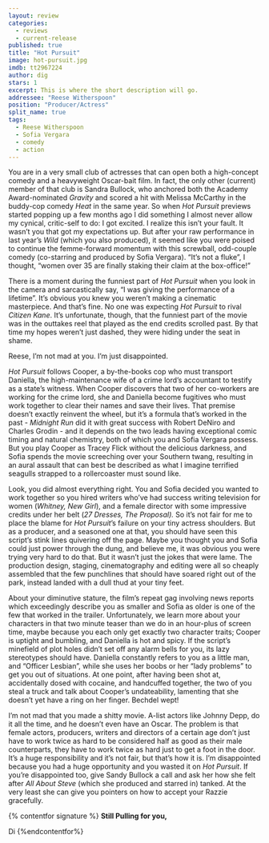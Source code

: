 ```yaml
---
layout: review
categories: 
  - reviews
  - current-release
published: true
title: "Hot Pursuit"
image: hot-pursuit.jpg
imdb: tt2967224
author: dig
stars: 1
excerpt: This is where the short description will go.
addressee: "Reese Witherspoon"
position: "Producer/Actress"
split_name: true
tags: 
  - Reese Witherspoon
  - Sofia Vergara
  - comedy
  - action
---
```

You are in a very small club of actresses that can open both a high-concept comedy and a heavyweight Oscar-bait film. In fact, the only other (current) member of that club is Sandra Bullock, who anchored both the Academy Award-nominated _Gravity_ and scored a hit with Melissa McCarthy in the buddy-cop comedy _Heat_ in the same year. So when _Hot Pursuit_ previews started popping up a few months ago I did something I almost never allow my cynical, critic-self to do: I got excited. I realize this isn’t your fault. It wasn’t you that got my expectations up. But after your raw performance in last year’s _Wild_ (which you also produced), it seemed like you were poised to continue the femme-forward momentum with this screwball, odd-couple comedy (co-starring and produced by Sofia Vergara). “It’s not a fluke”, I thought, “women over 35 are finally staking their claim at the box-office!” 

There is a moment during the funniest part of _Hot Pursuit_ when you look in the camera and sarcastically say, “I was giving the performance of a lifetime”. It’s obvious you knew you weren’t making a cinematic masterpiece. And that’s fine. No one was expecting _Hot Pursuit_ to rival _Citizen Kane_. It’s unfortunate, though, that the funniest part of the movie was in the outtakes reel that played as the end credits scrolled past. By that time my hopes weren’t just dashed, they were hiding under the seat in shame. 

Reese, I’m not mad at you. I’m just disappointed.

_Hot Pursuit_ follows Cooper, a by-the-books cop who must transport Daniella, the high-maintenance wife of a crime lord’s accountant to testify as a state’s witness. When Cooper discovers that two of her co-workers are working for the crime lord, she and Daniella become fugitives who must work together to clear their names and save their lives. That premise doesn’t exactly reinvent the wheel, but it’s a formula that’s worked in the past - _Midnight Run_ did it with great success with Robert DeNiro and Charles Grodin - and it depends on the two leads having exceptional comic timing and natural chemistry, both of which you and Sofia Vergara possess. But you play Cooper as Tracey Flick without the delicious darkness, and Sofia spends the movie screeching over your Southern twang, resulting in an aural assault that can best be described as what I imagine terrified seagulls strapped to a rollercoaster must sound like. 

Look, you did almost everything right. You and Sofia decided you wanted to work together so you hired writers who’ve had success writing television for women (_Whitney, New Girl_), and a female director with some impressive credits under her belt (_27 Dresses, The Proposal)._ So it’s not fair for me to place the blame for _Hot Pursuit_’s failure on your tiny actress shoulders. But as a producer, and a seasoned one at that, you should have seen this script’s stink lines quivering off the page. Maybe you thought you and Sofia could just power through the dung, and believe me, it was obvious you were trying very hard to do that. But it wasn’t just the jokes that were lame. The production design, staging, cinematography and editing were all so cheaply assembled that the few punchlines that should have soared right out of the park, instead landed with a dull thud at your tiny feet. 

About your diminutive stature, the film’s repeat gag involving news reports which exceedingly describe you as smaller and Sofia as older is one of the few that worked in the trailer. Unfortunately, we learn more about your characters in that two minute teaser than we do in an hour-plus of screen time, maybe because you each only get exactly two character traits; Cooper is uptight and bumbling, and Daniella is hot and spicy. If the script’s minefield of plot holes didn’t set off any alarm bells for you, its lazy stereotypes should have. Daniella constantly refers to you as a little man, and “Officer Lesbian”, while she uses her boobs or her “lady problems” to get you out of situations. At one point, after having been shot at, accidentally dosed with cocaine, and handcuffed together, the two of you steal a truck and talk about Cooper’s undateability, lamenting that she doesn’t yet have a ring on her finger. Bechdel wept!

I’m not mad that you made a shitty movie. A-list actors like Johnny Depp, do it all the time, and he doesn’t even have an Oscar. The problem is that female actors, producers, writers and directors of a certain age don’t just have to work twice as hard to be considered half as good as their male counterparts, they have to work twice as hard just to get a foot in the door. It’s a huge responsibility and it’s not fair, but that’s how it is. I’m disappointed because you had a huge opportunity and you wasted it on _Hot Pursuit_. If you’re disappointed too, give Sandy Bullock a call and ask her how she felt after _All_ _About_ _Steve_ (which she produced and starred in) tanked. At the very least she can give you pointers on how to accept your Razzie gracefully.  

{% contentfor signature %}
**Still Pulling for you,**

Di
{%endcontentfor%}